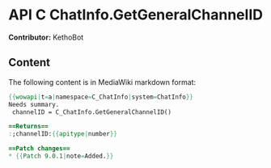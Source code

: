 # API C ChatInfo.GetGeneralChannelID

**Contributor:** KethoBot

## Content

The following content is in MediaWiki markdown format:

```mediawiki
{{wowapi|t=a|namespace=C_ChatInfo|system=ChatInfo}}
Needs summary.
 channelID = C_ChatInfo.GetGeneralChannelID()

==Returns==
:;channelID:{{apitype|number}}

==Patch changes==
* {{Patch 9.0.1|note=Added.}}
```